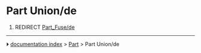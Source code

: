 # Part Union/de
1.  REDIRECT [Part_Fuse/de](Part_Fuse/de.md)



---
⏵ [documentation index](../README.md) > [Part](Part_Workbench.md) > Part Union/de
